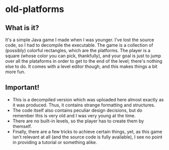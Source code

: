 # old-platforms

## What is it?
It's a simple Java game I made when I was younger. I've lost the source code, so I had to decompile the executable. 
The game is a collection of (possibly) colorful rectangles, which are the platforms. The player is a square (whose color you can pick, thankfully), and your goal is just to jump over all the plataforms in order to get to the end of the level; there's nothing else to do. It comes with a level editor though, and this makes things a bit more fun. 

## Important!
- This is a decompiled version which was uploaded here almost exactly as it was produced. Thus, it contains strange formatting and structures.
- The code itself also contains peculiar design decisions, but do remember this is very old and I was very young at the time. 
- There are no built-in levels, so the player has to create them by themself.
- Finally, there are a few tricks to achieve certain things, yet, as this game isn't relevant at all (and the source code is fully available), I see no point in providing a tutorial or something alike.

